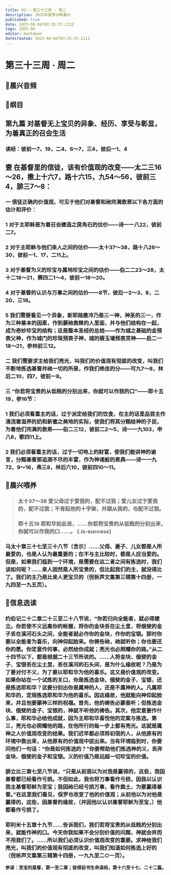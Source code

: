 ```yaml
---
title: 02---第三十三周 · 周二
description: 2025年夏季训练晨兴
published: true
date: 2025-08-04T03:25:37.211Z
tags: 2025-04
editor: markdown
dateCreated: 2025-08-04T03:25:37.211Z
---
```


# 第三十三周 · 周二
## 🎵晨兴音频

## 📖纲目

## 第九篇    对基督无上宝贝的异象、经历、享受与彰显，为着真正的召会生活

### 读经：彼前一7、19，二4、6～7，三4，彼后一1、4

## 壹    在基督里的信徒，该有价值观的改变——太二三16～26，撒上十六7，路十六15，九54～56，彼前三4，腓三7～8：

### 一    信徒正确的价值观，可见于他们对基督和祂完满救恩以下各方面的估计和评价：

### 1    对于主耶稣是为着召会建造之房角石的估价——诗一一八22，彼前二7。

### 2    对于主耶稣与他们亲人之间的估价——太十37～38，路十八26～30，彼前一1、17，二11上。

### 3    对于基督为义的珍宝与属地珍宝之间的估价——伯二二23～28，太十二18～21，赛四二1～4，彼前一18～20。

### 4    对于基督的认识与万事之间的估价——8节，彼后一2～3、8，二20，三18。

### 5    我们需要看见一个异象，新耶路撒冷乃是三一神，神圣的三一，作为三种基本的因素，作到蒙祂救赎的人里面，并与他们结构在一起，成为奇妙珍宝的结构；这是整本圣经的总结——作为城之基础的金预表父神，作为城门的珍珠预表子神，城的碧玉墙预表灵神——启二一18～21，参林前三12。

### 二    我们需要求主给我们亮光，叫我们的价值观有彻底的改变，叫我们不断地拣选基督并祂一切的所是，作我们绝佳的分——可九7～8，林后二10，四7，彼前一8。

### 三    “你若将宝贵的从低贱的分别出来，你就可以作我的口”——耶十五19，参16节：

### 1    我们必须看重主的话，过于派定给我们的饮食，在主的话里品尝主作涌流着滋养的奶和新蜜之美地的实际，使我们将其分赐给神的子民，为着他们完满的救恩——伯二三12，彼前二2～5，诗一一九103，申八8，歌四11上。

### 2    我们必须看重主的话，过于一切地上的财富，使我们能讲神的谕言，分赐基督那追测不尽的丰富，作为神诸般的恩典——诗一一九72、9～16，弗三8，林后六10，彼前四10～11。

## 📖晨兴喂养

>### **太十37～38    爱父母过于爱我的，配不过我；爱儿女过于爱我的，配不过我；不背起他的十字架，并跟从我的，也配不过我。**
>
>### **耶十五19    耶和华如此说，……你若将宝贵的从低贱的分别出来，你就可以作我的口……。** {.is-success}

### 马太十章三十七至三十八节〔含示〕……父母、妻子、儿女都是人所最爱的，也是人认为最重要的；在不与主比较时，都是人应当爱的。但是，如果我们临到一个环境，是需要在这二者之间有拣选时，我们该如何呢？……亲人固然是人所宝贵的，但比起我们的主，就没得比了。我们的主乃是比亲人更宝贝的（倪柝声文集第三辑第十四册，一九四至一九五页）。

## 📖信息选读

### 约伯记二十二章二十三至二十八节说，“你若归向全能者，就必得建立。你若使不义远离你的帐棚，将你的金块丢在尘土里，将俄斐的金子丢在溪河石头之间，全能者就必作你的金块，作你的宝银。那时你要以全能者为喜乐，向神仰起脸来。你祷告祂，祂就听你；你也要还你的愿。你定意作何事，必然给你成就；亮光也必照耀你的路。”从二十四节以下，都是根据二十三节所说的。……人将金块、俄斐的金子、宝银丢在尘土里，丢在溪河的石头间，是为什么缘故呢？乃是为了要对付不义，为了要以耶和华为他的喜乐。这又是价值观的改变。如果你站在一个试炼的关口，你是拣选金块、俄斐的金子、宝银，还是拣选耶和华？这要分别出你是属神的人，还是不属神的人。凡属耶和华的，定规拣选耶和华为他的喜乐。因这缘故，他就能向神仰起脸来，并且他要蒙神三样的祝福。首先，他的祷告必蒙垂听；但拣选金块、俄斐的金子、宝银的，神就不听他的祷告。其次，他定意要作什么事，耶和华必给他成就，因为主耶和华喜悦他的定案与拣选。第三，亮光也必照耀他的路，在他所行的每一步上都有亮光。这就是属神之人价值观改变的结果。我们迟早都必须将初信的人，从他原有的环境中救出来，从他原有的价值观中拔出来。当有环境临到时，你要问他们一句话：“你是如何拣选的？”你要帮助他们拣选神的义，丢弃金块、俄斐的金子和宝银。义的价值乃是远超一切珍宝的价值。

### 腓立比三章七至八节说，“只是从前我以为对我是赢得的，这些，我因基督都已经看作亏损。不但如此，我也将万事看作亏损，因我以认识我主基督耶稣为至宝；我因祂已经亏损万事，看作粪土，为要赢得基督。”在这里我们看见，保罗也改变了他的价值观；从前他以为对他是赢得的，这些，因基督的缘故，〔并因他以认识基督耶稣为至宝，〕他都看作亏损了。

### 耶利米十五章十九节……告诉我们，我们若将宝贵的从低贱的分别出来，就能作神的口。今天你我如果不会分别价值的问题，神就会弃而不用我们了。……所以我们必须认识价值观改变的重要。求神给我们亮光，叫我们的价值观有彻底的改变，叫我们知道如何拣选上好的（倪柝声文集第三辑第十四册，一九九至二○一页）。

**参读：至宝的基督，第一至二章；彼得前书生命读经，第十六至十七、二十二篇。**
<!-- Google tag (gtag.js) -->
<script async src="https://www.googletagmanager.com/gtag/js?id=G-1P8709Z16T"></script>
<script>
  window.dataLayer = window.dataLayer || [];
  function gtag(){dataLayer.push(arguments);}
  gtag('js', new Date());

  gtag('config', 'G-1P8709Z16T');
</script>